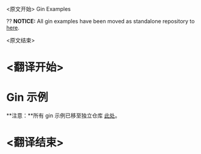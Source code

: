 
<原文开始>
Gin Examples

??  **NOTICE:** All gin examples have been moved as standalone repository to [here](https://github.com/gin-gonic/examples).

<原文结束>

# <翻译开始>
# Gin 示例

**注意：**所有 gin 示例已移至独立仓库 [此处](https://github.com/gin-gonic/examples)。

# <翻译结束>


